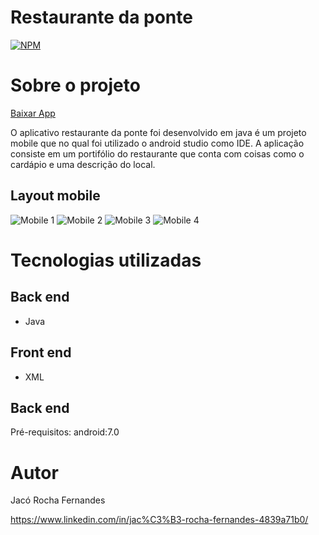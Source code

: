 # Restaurante da ponte
[![NPM](https://img.shields.io/npm/l/react)](https://github.com/JacoRochadev/AppRestauranteDaPonte/blob/master/LICENSE) 

# Sobre o projeto

[Baixar App](https://play.google.com/store/apps/details?id=br.com.jacorocha.ponteapp)

O aplicativo restaurante da ponte foi desenvolvido em java é um projeto mobile que no qual foi utilizado o android studio como IDE.
A aplicação consiste em um portifólio do restaurante que conta com coisas como o cardápio e uma descrição do local.

## Layout mobile
![Mobile 1](https://uploaddeimagens.com.br/imagens/NHXVEC0) ![Mobile 2](https://ibb.co/8ms9mdx) ![Mobile 3](https://ibb.co/S3xH8H6) ![Mobile 4](https://ibb.co/yV57tRH)


# Tecnologias utilizadas
## Back end
- Java
## Front end
- XML
## Back end
Pré-requisitos: android:7.0
# Autor

Jacó Rocha Fernandes

https://www.linkedin.com/in/jac%C3%B3-rocha-fernandes-4839a71b0/
